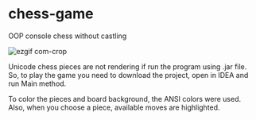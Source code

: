 # chess-game
OOP console chess without castling


![ezgif com-crop](https://github.com/Rnd-mi/chess-game/assets/124258830/b4786297-4e15-4802-82bb-139ae8713ef2)


Unicode chess pieces are not rendering if run the program using .jar file.
So, to play the game you need to download the project, open in IDEA and run Main method.

To color the pieces and board background, the ANSI colors were used. Also, when you choose a piece, available moves are highlighted.
